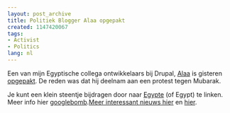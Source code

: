 ```yaml
---
layout: post_archive
title: Politiek Blogger Alaa opgepakt
created: 1147420067
tags:
- Activist
- Politics
lang: nl
---
```

Een van mijn Egyptische collega ontwikkelaars bij Drupal, [Alaa](http://www.manalaa.net/alaa_blogs_from_prison) is gisteren [opgepakt](http://news.google.com/news?hl=en&ned=us&q=alaa&btnG=Search+News). De reden was dat hij deelnam aan een protest tegen Mubarak.

Je kunt een klein steentje bijdragen door naar [Egypte](http://freealaa.blogspot.com/) (of Egypt) te linken. Meer info hier [googlebomb](http://worldnews.about.com/gi/dynamic/offsite.htm?site=http://technorati.com/tag/googlebombingforalaa).[Meer interessant nieuws hier](http://worldnews.about.com/b/a/257375.htm) en [hier](http://www.rsf.org/article.php3?id_article=17660).
